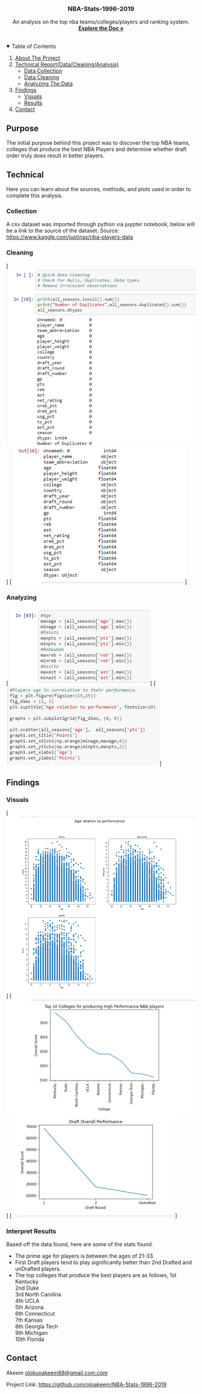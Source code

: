 <br />
<p align="center">
  <h3 align="center">NBA-Stats-1996-2019</h3>
  <p align="center">
    An analysis on the top nba teams/colleges/players and ranking system.
    <br />
    <a href="https://github.com/oloakeem/NBA-Stats-1996-2019"><strong>Explore the Doc »</strong></a>
    <br />
    <br />
  </p>
</p>



<!-- TABLE OF CONTENTS -->
<details open="open">
  <summary>Table of Contents</summary>
  <ol>
    <li>
      <a href="#purpose">About The Project</a>
    </li>
    <li>
      <a href="#technical">Technical Report(Data/Cleaning/Analysis)</a>
      <ul>
        <li><a href="#collection">Data Collection</a></li>
        <li><a href="#cleaning">Data Cleaning</a></li>
        <li><a href="#analyzing">Analyzing The Data</a></li>
      </ul>
    </li>
      <li>
      <a href="#findings">Findings</a>
      <ul>
        <li><a href="#visuals">Visuals</a></li>
        <li><a href="#interpret-results">Results</a></li>
      </ul>
    </li>
    <li><a href="#contact">Contact</a></li>
  </ol>
</details>



<!-- Purpose -->
## Purpose
The initial purpose behind this project was to discover the top NBA teams, colleges that produce the best NBA Players and determine whether draft order truly does result in better players.
<!-- Technical -->

## Technical
Here you can learn about the sources, methods, and plots used in order to complete this analysis.
### Collection
A csv dataset was imported through python via juypter notebook, below will be a link to the source of the dataset.
Source: https://www.kaggle.com/justinas/nba-players-data
### Cleaning
[![Cleaning SS ONE][c1-screenshot]] [![Cleaning SS ONE][c2-screenshot]]

### Analyzing
[![Cleaning SS ONE][a1-screenshot]] [![Cleaning SS ONE][a2-screenshot]]

<!-- Findings -->
## Findings
### Visuals
[![Cleaning SS ONE][v1-screenshot]] [![Cleaning SS ONE][v2-screenshot]]
[![Cleaning SS ONE][v3-screenshot]]
### Interpret Results
Based off the data found, here are some of the stats found.
- The prime age for players is between the ages of 21-33.
- First Draft players tend to play significantly better than 2nd Drafted and unDrafted players.
- The top colleges that produce the best players are as follows,
1st Kentucky  
2nd Duke            
3rd North Carolina   
4th UCLA   
5th Arizona         
6th Connecticut   
7th Kansas   
8th Georgia Tech   
9th Michigan   
10th Florida  

<!-- CONTACT -->
## Contact

Akeem  olokunakeem88@gmail.com.com

Project Link: https://github.com/oloakeem/NBA-Stats-1996-2019


<!-- MARKDOWN LINKS & IMAGES -->
<!-- https://www.markdownguide.org/basic-syntax/#reference-style-links -->
[linkedin-shield]: https://img.shields.io/badge/-LinkedIn-black.svg?style=for-the-badge&logo=linkedin&colorB=555
[linkedin-url]: https://www.linkedin.com/in/akeem-olokun-171b961b2/
[c1-screenshot]: /images/cleaning1.PNG
[c2-screenshot]: /images/cleaning2.PNG
[a1-screenshot]: /images/analysis1.PNG
[a2-screenshot]: /images/analysis2.PNG
[v1-screenshot]: /images/visuals1.PNG
[v2-screenshot]: /images/visuals2.PNG
[v3-screenshot]: /images/visuals3.PNG
